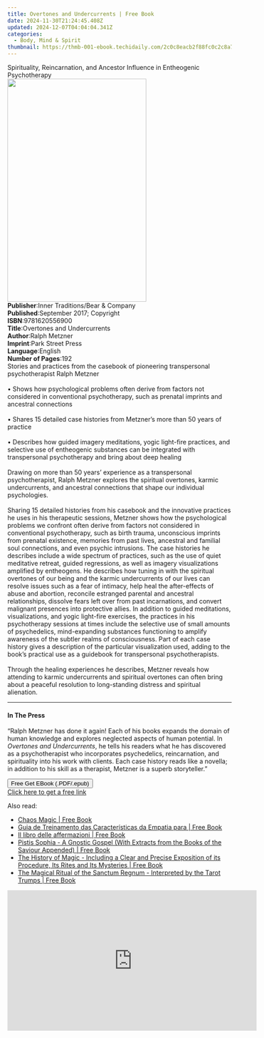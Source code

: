 ```yaml
---
title: Overtones and Undercurrents | Free Book
date: 2024-11-30T21:24:45.408Z
updated: 2024-12-07T04:04:04.341Z
categories:
  - Body, Mind & Spirit
thumbnail: https://thmb-001-ebook.techidaily.com/2c0c8eacb2f88fc0c2c8a790646e584c799baf6af113b8e6b5850b05a637eb89.jpg
---
```

<main id="book-container">
  <div class="flex flex-col">
    <div class="book-brief flex-1 py-6 px-4 sm:p-6 md:py-10 md:px-8">
      <!-- brief-->
      <div class="book-brief-main">
        Spirituality, Reincarnation, and Ancestor Influence in Entheogenic
        Psychotherapy
      </div>
    </div>
    <div
      class="book-meta-info flex-1 grid gap-4 col-start-1 col-end-3 row-start-1 sm:mb-6 sm:grid-cols-4 lg:gap-6 lg:col-start-2 lg:row-end-6 lg:row-span-6 lg:mb-0"
    >
      <div
        class="book-meta-info-left place-content-center mt-4 p-4 text-sm leading-6 col-start-2 col-span-2 dark:text-slate-400"
      >
        <img
          class="w-full h-500 object-cover rounded-lg sm:h-255 sm:col-span-2 lg:col-span-full"
          src="https://img-001-ebook.techidaily.com/2a6a8daef3b3da7891ad06c29f5ad11f354583e071d76895efcf590b735999ee.jpg"
          alt=""
          width="312"
          height="500"
        />
      </div>
      <div
        class="book-meta-info-right mt-2 col-start-1 row-start-2 col-span-3 self-center"
      >
        <!-- meta data  -->
        <div class="flex flex-col px-4 md:px-8">
          <div class="flex-1">
            <strong>Publisher</strong>:<span class="px-2"
              >Inner Traditions/Bear &amp; Company</span
            >
          </div>
          <div class="flex-1">
            <strong>Published</strong>:<span class="px-2"
              >September 2017; Copyright</span
            >
          </div>
          <div class="flex-1">
            <strong>ISBN</strong>:<span class="px-2">9781620556900</span>
          </div>
          <div class="flex-1">
            <strong>Title</strong>:<span class="px-2"
              >Overtones and Undercurrents</span
            >
          </div>
          <div class="flex-1">
            <strong>Author</strong>:<span class="px-2">Ralph Metzner</span>
          </div>
          <div class="flex-1">
            <strong>Imprint</strong>:<span class="px-2">Park Street Press</span>
          </div>
          <div class="flex-1">
            <strong>Language</strong>:<span class="px-2">English</span>
          </div>
          <div class="flex-1">
            <strong>Number of Pages</strong>:<span class="px-2">192</span>
          </div>
        </div>
      </div>
    </div>
    <div class="book-description flex-1 py-6 px-4 sm:p-6 md:py-10 md:px-8">
      <div class="book-description-main">
        <div accordion-content="" id="description">
          Stories and practices from the casebook of pioneering transpersonal
          psychotherapist Ralph Metzner <br /><br />• Shows how psychological
          problems often derive from factors not considered in conventional
          psychotherapy, such as prenatal imprints and ancestral connections
          <br /><br />• Shares 15 detailed case histories from Metzner’s more
          than 50 years of practice <br /><br />• Describes how guided imagery
          meditations, yogic light-fire practices, and selective use of
          entheogenic substances can be integrated with transpersonal
          psychotherapy and bring about deep healing <br /><br />Drawing on more
          than 50 years’ experience as a transpersonal psychotherapist, Ralph
          Metzner explores the spiritual overtones, karmic undercurrents, and
          ancestral connections that shape our individual psychologies.
          <br /><br />Sharing 15 detailed histories from his casebook and the
          innovative practices he uses in his therapeutic sessions, Metzner
          shows how the psychological problems we confront often derive from
          factors not considered in conventional psychotherapy, such as birth
          trauma, unconscious imprints from prenatal existence, memories from
          past lives, ancestral and familial soul connections, and even psychic
          intrusions. The case histories he describes include a wide spectrum of
          practices, such as the use of quiet meditative retreat, guided
          regressions, as well as imagery visualizations amplified by
          entheogens. He describes how tuning in with the spiritual overtones of
          our being and the karmic undercurrents of our lives can resolve issues
          such as a fear of intimacy, help heal the after-effects of abuse and
          abortion, reconcile estranged parental and ancestral relationships,
          dissolve fears left over from past incarnations, and convert malignant
          presences into protective allies. In addition to guided meditations,
          visualizations, and yogic light-fire exercises, the practices in his
          psychotherapy sessions at times include the selective use of small
          amounts of psychedelics, mind-expanding substances functioning to
          amplify awareness of the subtler realms of consciousness. Part of each
          case history gives a description of the particular visualization used,
          adding to the book’s practical use as a guidebook for transpersonal
          psychotherapists. <br /><br />Through the healing experiences he
          describes, Metzner reveals how attending to karmic undercurrents and
          spiritual overtones can often bring about a peaceful resolution to
          long-standing distress and spiritual alienation.
        </div>
        <div class="accordion-fader"></div>
      </div>
    </div>
    <div class="book-excerpts flex-1 py-6 px-4 sm:p-6 md:py-10 md:px-8">
      <!-- excerpts-->
      <div class="book-excerpts-main">
        <hr />
        <h4 class="placeholder placeholder-heading">
          <span>In The Press</span>
        </h4>
        <p>
          “Ralph Metzner has done it again! Each of his books expands the domain
          of human knowledge and explores neglected aspects of human potential.
          In <i>Overtones and Undercurrents</i>, he tells his readers what he
          has discovered as a psychotherapist who incorporates psychedelics,
          reincarnation, and spirituality into his work with clients. Each case
          history reads like a novella; in addition to his skill as a therapist,
          Metzner is a superb storyteller.”
        </p>
      </div>
    </div>
    <div
      class="book-about-author flex-1 py-6 px-4 sm:p-6 md:py-10 md:px-8"
    ></div>
    <div class="book-free-get flex-1 py-6 px-4 sm:p-6 md:py-10 md:px-8">
      <button
        id="btn-free-get"
        class="bg-blue-500 hover:bg-blue-700 text-white font-bold py-2 px-4 rounded"
      >
        Free Get EBook (.PDF/.epub)
      </button>
      <div id="countdown-display" class="px-2 text-lg mt-2"></div>
      <a
        id="free-link"
        class="hidden bg-blue-500 hover:bg-blue-700 text-white font-bold py-2 px-4 rounded"
        href="https://www.ebooks.com/en-us/book/95783083/overtones-and-undercurrents/ralph-metzner/"
        target="_blank"
        >Click here to get a free link</a
      >
    </div>
    <script>
      let countdownTime = 0;
      let countdownInterval = null;
      document
        .getElementById('btn-free-get')
        .addEventListener('click', startCountdown);
      function startCountdown() {
        countdownTime = new Date().getTime() + 60000 * 3;
        countdownInterval = setInterval(updateCountdown, 1000);
        document.getElementById('btn-free-get').disabled = true;
        document
          .getElementById('btn-free-get')
          .classList.add('bg-gray-500', 'cursor-not-allowed');
      }
      function updateCountdown() {
        let currentTime = new Date().getTime();
        let timeLeft = countdownTime - currentTime;
        let secondsLeft = Math.floor(timeLeft / 1000);
        document.getElementById('countdown-display').innerHTML =
          `Remaining time: ${secondsLeft} seconds.`;
        if (secondsLeft <= 0) {
          clearInterval(countdownInterval);
          document.getElementById('btn-free-get').classList.add('hidden');
          document.getElementById('free-link').classList.remove('hidden');
          document.getElementById('countdown-display').innerHTML = '';
        }
      }
    </script>
  </div>
</main>

<ins class="adsbygoogle"
      style="display:block"
      data-ad-client="ca-pub-7571918770474297"
      data-ad-slot="8358498916"
      data-ad-format="auto"
      data-full-width-responsive="true"></ins>
    

<span class="atpl-alsoreadstyle">Also read:</span>
<div><ul>
<li><a href="https://novels-ebooks.techidaily.com/138544621-9781547545513-chaos-magic/"><u>Chaos Magic | Free Book</u></a></li>
<li><a href="https://novels-ebooks.techidaily.com/138544616-9781547545773-guia-de-treinamento-das-caracteristicas-da-empatia-para/"><u>Guia de Treinamento das Características da Empatia para | Free Book</u></a></li>
<li><a href="https://novels-ebooks.techidaily.com/138544592-9781547546985-il-libro-delle-affermazioni/"><u>Il libro delle affermazioni | Free Book</u></a></li>
<li><a href="https://novels-ebooks.techidaily.com/138543814-9781528783200-pistis-sophia-a-gnostic-gospel-with-extracts-from-the-books-of-the-saviour-appended/"><u>Pistis Sophia - A Gnostic Gospel (With Extracts from the Books of the Saviour Appended) | Free Book</u></a></li>
<li><a href="https://novels-ebooks.techidaily.com/138543805-9781528783187-the-history-of-magic-including-a-clear-and-precise-exposition-of-its-procedure-its-rites-and-its-mysteries/"><u>The History of Magic - Including a Clear and Precise Exposition of its Procedure, Its Rites and Its Mysteries | Free Book</u></a></li>
<li><a href="https://novels-ebooks.techidaily.com/138543728-9781528783279-the-magical-ritual-of-the-sanctum-regnum-interpreted-by-the-tarot-trumps/"><u>The Magical Ritual of the Sanctum Regnum - Interpreted by the Tarot Trumps | Free Book</u></a></li>
</ul></div>

<!-- affiliate ads begin -->
<iframe width="560" height="315" src="https://www.youtube.com/embed/58KlTPHv8dU?si=7ICagyNgrao7OkVO" title="YouTube video player" frameborder="0" allow="accelerometer; autoplay; clipboard-write; encrypted-media; gyroscope; picture-in-picture; web-share" referrerpolicy="strict-origin-when-cross-origin" allowfullscreen></iframe>
<!-- affiliate ads end -->

